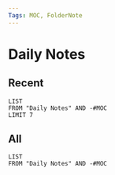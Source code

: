 ```yaml
---
Tags: MOC, FolderNote
---
```

# Daily Notes
## Recent
```dataview
LIST 
FROM "Daily Notes" AND -#MOC
LIMIT 7
```


## All
```dataview
LIST 
FROM "Daily Notes" AND -#MOC
```
